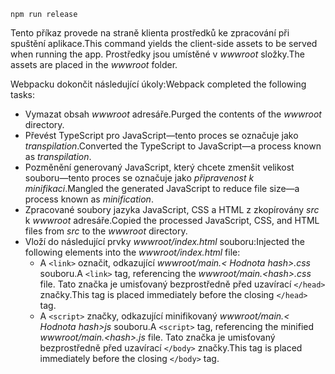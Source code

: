 ```console
npm run release
```

<span data-ttu-id="36f6c-101">Tento příkaz provede na straně klienta prostředků ke zpracování při spuštění aplikace.</span><span class="sxs-lookup"><span data-stu-id="36f6c-101">This command yields the client-side assets to be served when running the app.</span></span> <span data-ttu-id="36f6c-102">Prostředky jsou umístěné v *wwwroot* složky.</span><span class="sxs-lookup"><span data-stu-id="36f6c-102">The assets are placed in the *wwwroot* folder.</span></span>

<span data-ttu-id="36f6c-103">Webpacku dokončit následující úkoly:</span><span class="sxs-lookup"><span data-stu-id="36f6c-103">Webpack completed the following tasks:</span></span>

* <span data-ttu-id="36f6c-104">Vymazat obsah *wwwroot* adresáře.</span><span class="sxs-lookup"><span data-stu-id="36f6c-104">Purged the contents of the *wwwroot* directory.</span></span>
* <span data-ttu-id="36f6c-105">Převést TypeScript pro JavaScript&mdash;tento proces se označuje jako *transpilation*.</span><span class="sxs-lookup"><span data-stu-id="36f6c-105">Converted the TypeScript to JavaScript&mdash;a process known as *transpilation*.</span></span>
* <span data-ttu-id="36f6c-106">Pozměnění generovaný JavaScript, který chcete zmenšit velikost souboru&mdash;tento proces se označuje jako *připravenost k minifikaci*.</span><span class="sxs-lookup"><span data-stu-id="36f6c-106">Mangled the generated JavaScript to reduce file size&mdash;a process known as *minification*.</span></span>
* <span data-ttu-id="36f6c-107">Zpracované soubory jazyka JavaScript, CSS a HTML z zkopírovány *src* k *wwwroot* adresáře.</span><span class="sxs-lookup"><span data-stu-id="36f6c-107">Copied the processed JavaScript, CSS, and HTML files from *src* to the *wwwroot* directory.</span></span>
* <span data-ttu-id="36f6c-108">Vloží do následující prvky *wwwroot/index.html* souboru:</span><span class="sxs-lookup"><span data-stu-id="36f6c-108">Injected the following elements into the *wwwroot/index.html* file:</span></span>
  * <span data-ttu-id="36f6c-109">A `<link>` označit, odkazující *wwwroot/main.\< Hodnota hash\>.css* souboru.</span><span class="sxs-lookup"><span data-stu-id="36f6c-109">A `<link>` tag, referencing the *wwwroot/main.\<hash\>.css* file.</span></span> <span data-ttu-id="36f6c-110">Tato značka je umisťovaný bezprostředně před uzavírací `</head>` značky.</span><span class="sxs-lookup"><span data-stu-id="36f6c-110">This tag is placed immediately before the closing `</head>` tag.</span></span>
  * <span data-ttu-id="36f6c-111">A `<script>` značky, odkazující minifikovaný *wwwroot/main.\< Hodnota hash\>js* souboru.</span><span class="sxs-lookup"><span data-stu-id="36f6c-111">A `<script>` tag, referencing the minified *wwwroot/main.\<hash\>.js* file.</span></span> <span data-ttu-id="36f6c-112">Tato značka je umisťovaný bezprostředně před uzavírací `</body>` značky.</span><span class="sxs-lookup"><span data-stu-id="36f6c-112">This tag is placed immediately before the closing `</body>` tag.</span></span>

